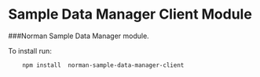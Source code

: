 Sample Data Manager Client Module
=====
###Norman Sample Data Manager module.

To install run:
```
    npm install  norman-sample-data-manager-client
```